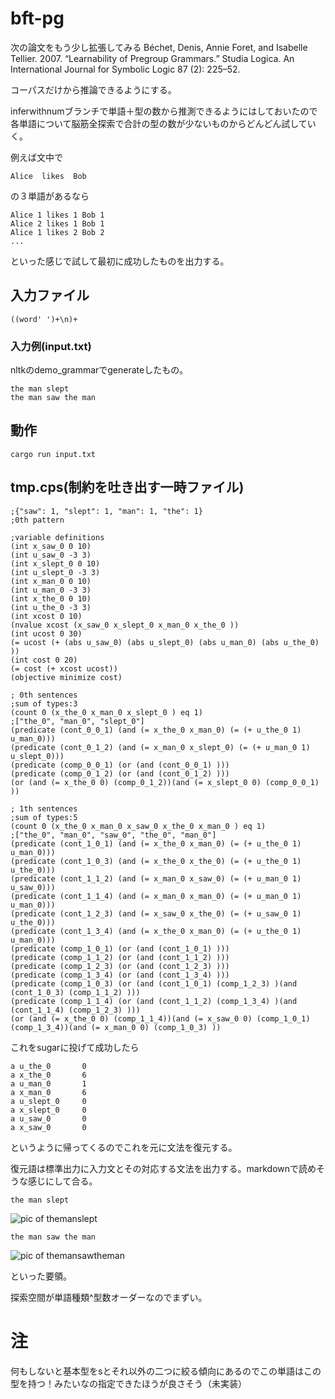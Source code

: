 # bft-pg
次の論文をもう少し拡張してみる
Béchet, Denis, Annie Foret, and Isabelle Tellier. 2007. “Learnability of Pregroup Grammars.” Studia Logica. An International Journal for Symbolic Logic 87 (2): 225–52.

コーパスだけから推論できるようにする。

inferwithnumブランチで単語＋型の数から推測できるようにはしておいたので各単語について脳筋全探索で合計の型の数が少ないものからどんどん試していく。

例えば文中で
```
Alice  likes  Bob 
```
の３単語があるなら

```
Alice 1 likes 1 Bob 1
Alice 2 likes 1 Bob 1
Alice 1 likes 2 Bob 2
...
```
といった感じで試して最初に成功したものを出力する。


## 入力ファイル
```
((word' ')+\n)+ 
```
### 入力例(input.txt)
nltkのdemo_grammarでgenerateしたもの。
```
the man slept
the man saw the man
```
## 動作
``` 
cargo run input.txt
```

## tmp.cps(制約を吐き出す一時ファイル)

```
;{"saw": 1, "slept": 1, "man": 1, "the": 1}
;0th pattern

;variable definitions
(int x_saw_0 0 10)
(int u_saw_0 -3 3)
(int x_slept_0 0 10)
(int u_slept_0 -3 3)
(int x_man_0 0 10)
(int u_man_0 -3 3)
(int x_the_0 0 10)
(int u_the_0 -3 3)
(int xcost 0 10)
(nvalue xcost (x_saw_0 x_slept_0 x_man_0 x_the_0 ))
(int ucost 0 30)
(= ucost (+ (abs u_saw_0) (abs u_slept_0) (abs u_man_0) (abs u_the_0) ))
(int cost 0 20)
(= cost (+ xcost ucost))
(objective minimize cost)

; 0th sentences
;sum of types:3
(count 0 (x_the_0 x_man_0 x_slept_0 ) eq 1)
;["the_0", "man_0", "slept_0"]
(predicate (cont_0_0_1) (and (= x_the_0 x_man_0) (= (+ u_the_0 1) u_man_0)))
(predicate (cont_0_1_2) (and (= x_man_0 x_slept_0) (= (+ u_man_0 1) u_slept_0)))
(predicate (comp_0_0_1) (or (and (cont_0_0_1) )))
(predicate (comp_0_1_2) (or (and (cont_0_1_2) )))
(or (and (= x_the_0 0) (comp_0_1_2))(and (= x_slept_0 0) (comp_0_0_1) ))

; 1th sentences
;sum of types:5
(count 0 (x_the_0 x_man_0 x_saw_0 x_the_0 x_man_0 ) eq 1)
;["the_0", "man_0", "saw_0", "the_0", "man_0"]
(predicate (cont_1_0_1) (and (= x_the_0 x_man_0) (= (+ u_the_0 1) u_man_0)))
(predicate (cont_1_0_3) (and (= x_the_0 x_the_0) (= (+ u_the_0 1) u_the_0)))
(predicate (cont_1_1_2) (and (= x_man_0 x_saw_0) (= (+ u_man_0 1) u_saw_0)))
(predicate (cont_1_1_4) (and (= x_man_0 x_man_0) (= (+ u_man_0 1) u_man_0)))
(predicate (cont_1_2_3) (and (= x_saw_0 x_the_0) (= (+ u_saw_0 1) u_the_0)))
(predicate (cont_1_3_4) (and (= x_the_0 x_man_0) (= (+ u_the_0 1) u_man_0)))
(predicate (comp_1_0_1) (or (and (cont_1_0_1) )))
(predicate (comp_1_1_2) (or (and (cont_1_1_2) )))
(predicate (comp_1_2_3) (or (and (cont_1_2_3) )))
(predicate (comp_1_3_4) (or (and (cont_1_3_4) )))
(predicate (comp_1_0_3) (or (and (cont_1_0_1) (comp_1_2_3) )(and (cont_1_0_3) (comp_1_1_2) )))
(predicate (comp_1_1_4) (or (and (cont_1_1_2) (comp_1_3_4) )(and (cont_1_1_4) (comp_1_2_3) )))
(or (and (= x_the_0 0) (comp_1_1_4))(and (= x_saw_0 0) (comp_1_0_1) (comp_1_3_4))(and (= x_man_0 0) (comp_1_0_3) ))

```
これをsugarに投げて成功したら
```
a u_the_0       0
a x_the_0       6
a u_man_0       1
a x_man_0       6
a u_slept_0     0
a x_slept_0     0
a u_saw_0       0
a x_saw_0       0
```
というように帰ってくるのでこれを元に文法を復元する。

復元語は標準出力に入力文とその対応する文法を出力する。markdownで読めそうな感じにして合る。

```the man slept ```

![pic of themanslept](img/themanslept.png)

```the man saw the man```

![pic of themansawtheman](img/themansawtheman.png)


といった要領。

探索空間が単語種類^型数オーダーなのでまずい。


# 注 
何もしないと基本型をsとそれ以外の二つに絞る傾向にあるのでこの単語はこの型を持つ！みたいなの指定できたほうが良さそう（未実装）